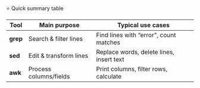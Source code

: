 ⭐ Quick summary table

| Tool     | Main purpose           | Typical use cases                        |
| -------- | ---------------------- | ---------------------------------------- |
| **grep** | Search & filter lines  | Find lines with “error”, count matches   |
| **sed**  | Edit & transform lines | Replace words, delete lines, insert text |
| **awk**  | Process columns/fields | Print columns, filter rows, calculate    |


